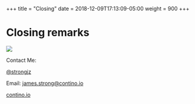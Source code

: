 +++
title = "Closing"
date = 2018-12-09T17:13:09-05:00
weight = 900
+++

# Closing remarks


![](/louk8cnc-intro-k8s/images/partyparrot.gif )

Contact Me:

[@strongjz](https://twitter.com/strongjz) 

Email: [james.strong@contino.io](mailto:james.strong@contino.io) 

[contino.io](https://www.contino.io/)